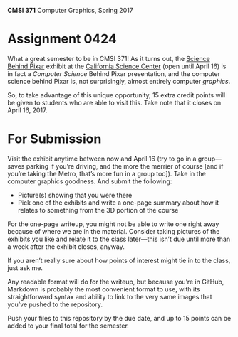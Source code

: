 **CMSI 371** Computer Graphics, Spring 2017

# Assignment 0424
What a great semester to be in CMSI 371! As it turns out, the [Science Behind Pixar](https://californiasciencecenter.org/exhibits/the-science-behind-pixar-exhibition) exhibit at the [California Science Center](https://californiasciencecenter.org) (open until April 16) is in fact a _Computer Science_ Behind Pixar presentation, and the computer science behind Pixar is, not surprisingly, almost entirely computer _graphics_.

So, to take advantage of this unique opportunity, 15 extra credit points will be given to students who are able to visit this. Take note that it closes on April 16, 2017.

# For Submission
Visit the exhibit anytime between now and April 16 (try to go in a group—saves parking if you’re driving, and the more the merrier of course [and if you’re taking the Metro, that’s more fun in a group too]). Take in the computer graphics goodness. And submit the following:

- Picture(s) showing that you were there
- Pick one of the exhibits and write a one-page summary about how it relates to something from the 3D portion of the course

For the one-page writeup, you might not be able to write one right away because of where we are in the material. Consider taking pictures of the exhibits you like and relate it to the class later—this isn’t due until more than a week after the exhibit closes, anyway.

If you aren’t really sure about how points of interest might tie in to the class, just ask me.

Any readable format will do for the writeup, but because you’re in GitHub, Markdown is probably the most convenient format to use, with its straightforward syntax and ability to link to the very same images that you’ve pushed to the repository.

Push your files to this repository by the due date, and up to 15 points can be added to your final total for the semester.
